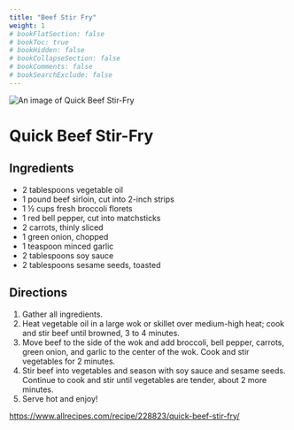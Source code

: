 ```yaml
---
title: "Beef Stir Fry"
weight: 1
# bookFlatSection: false
# bookToc: true
# bookHidden: false
# bookCollapseSection: false
# bookComments: false
# bookSearchExclude: false
---
```


![An image of Quick Beef
Stir-Fry](https://www.allrecipes.com/thmb/7N-Xq1XMMJw8G0KJv2e0ETUYB2I=/1500x0/filters:no_upscale():max_bytes(150000):strip_icc()/228823-quick-beef-stir-fry-DDMFS-4x3-1f79b031d3134f02ac27d79e967dfef5.jpg)


Quick Beef Stir-Fry
===================

Ingredients
-----------

-   2 tablespoons vegetable oil
-   1 pound beef sirloin, cut into 2-inch strips
-   1 ½ cups fresh broccoli florets
-   1 red bell pepper, cut into matchsticks
-   2 carrots, thinly sliced
-   1 green onion, chopped
-   1 teaspoon minced garlic
-   2 tablespoons soy sauce
-   2 tablespoons sesame seeds, toasted

Directions
----------

1.  Gather all ingredients.
2.  Heat vegetable oil in a large wok or skillet over medium-high heat;
    cook and stir beef until browned, 3 to 4 minutes.
3.  Move beef to the side of the wok and add broccoli, bell pepper,
    carrots, green onion, and garlic to the center of the wok. Cook and
    stir vegetables for 2 minutes.
4.  Stir beef into vegetables and season with soy sauce and sesame
    seeds. Continue to cook and stir until vegetables are tender, about
    2 more minutes.
5.  Serve hot and enjoy!

<https://www.allrecipes.com/recipe/228823/quick-beef-stir-fry/>


